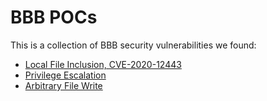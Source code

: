 # BBB POCs
This is a collection of BBB security vulnerabilities we found:

* [Local File Inclusion, CVE-2020-12443](writeups/LFI_CVE-2020-12443.md)
* [Privilege Escalation](writeups/PrivEsc.md)
* [Arbitrary File Write](writeups/FileWrite.md)
